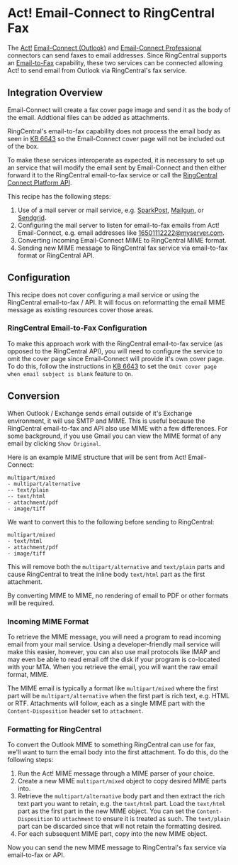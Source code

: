 # Act! Email-Connect to RingCentral Fax

The [Act!](http://www.act.com/) [Email-Connect (Outlook)](http://www.actaddons.com/addons/email_connect.asp) and [Email-Connect Professional](http://www.actaddons.com/addons/email_connect_professional.asp) connectors can send faxes to email addresses. Since RingCentral supports an [Email-to-Fax](http://success.ringcentral.com/articles/en_US/RC_Knowledge_Article/6643) capability, these two services can be connected allowing Act! to send email from Outlook via RingCentral's fax service.

## Integration Overview

Email-Connect will create a fax cover page image and send it as the body of the email. Addtional files can be added as attachments.

RingCentral's email-to-fax capability does not process the email body as seen in [KB 6643](http://success.ringcentral.com/articles/en_US/RC_Knowledge_Article/6643) so the Email-Connect cover page will not be included out of the box.

To make these services interoperate as expected, it is necessary to set up an service that will modify the email sent by Email-Connect and then either forward it to the RingCentral email-to-fax service or call the [RingCentral Connect Platform API](https://developers.ringcentral.com).

This recipe has the following steps:

1. Use of a mail server or mail service, e.g. [SparkPost](https://www.sparkpost.com/), [Mailgun](https://www.mailgun.com/), or [Sendgrid](https://sendgrid.com/).
2. Configuring the mail server to listen for email-to-fax emails from Act! Email-Connect, e.g. email addresses like 16501112222@myserver.com.
3. Converting incoming Email-Connect MIME to RingCentral MIME format.
4. Sending new MIME message to RingCentral fax service via email-to-fax format or RingCentral API.

## Configuration

This recipe does not cover configuring a mail service or using the RingCentral email-to-fax / API. It will focus on reformatting the email MIME message as existing resources cover those areas.

### RingCentral Email-to-Fax Configuration

To make this approach work with the RingCentral email-to-fax service (as opposed to the RingCentral API), you will need to configure the service to omit the cover page since Email-Connect will provide it's own cover page. To do this, follow the instructions in [KB 6643](http://success.ringcentral.com/articles/en_US/RC_Knowledge_Article/6643) to set the `Omit cover page when email subject is blank` feature to `On`.

## Conversion

When Outlook / Exchange sends email outside of it's Exchange environment, it will use SMTP and MIME. This is useful because the RingCentral email-to-fax and API also use MIME with a few differences. For some background, if you use Gmail you can view the MIME format of any email by clicking `Show Original`.

Here is an example MIME structure that will be sent from Act! Email-Connect:

```
multipart/mixed
- multipart/alternative
-- text/plain
-- text/html
- attachment/pdf
- image/tiff
```

We want to convert this to the following before sending to RingCentral:

```
multipart/mixed
- text/html
- attachment/pdf
- image/tiff
```

This will remove both the `multipart/alternative` and `text/plain` parts and cause RingCentral to treat the inline body `text/html` part as the first attachment.

By converting MIME to MIME, no rendering of email to PDF or other formats will be required.

### Incoming MIME Format

To retrieve the MIME message, you will need a program to read incoming email from your mail service. Using a developer-friendly mail service will make this easier, however, you can also use mail protocols like IMAP and may even be able to read email off the disk if your program is co-located with your MTA. When you retrieve the email, you will want the raw email format, MIME.

The MIME email is typically a format like `multipart/mixed` where the first part will be `multipart/alternative` when the first part is rich text, e.g. HTML or RTF. Attachments will follow, each as a single MIME part with the `Content-Disposition` header set to `attachment`.

### Formatting for RingCentral

To convert the Outlook MIME to something RingCentral can use for fax, we'll want to turn the email body into the first attachment. To do this, do the following steps:

1. Run the Act! MIME message through a MIME parser of your choice.
2. Create a new MIME `multipart/mixed` object to copy desired MIME parts into.
3. Retrieve the `multipart/alternative` body part and then extract the rich text part you want to retain, e.g. the `text/html` part. Load the `text/html` part as the first part in the new MIME object. You can set the `Content-Disposition` to `attachment` to ensure it is treated as such. The `text/plain` part can be discarded since that will not retain the formatting desired.
4. For each subsequent MIME part, copy into the new MIME object.

Now you can send the new MIME message to RingCentral's fax service via email-to-fax or API.
